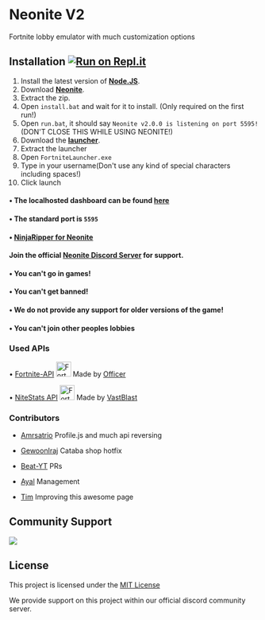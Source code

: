 # Neonite V2

Fortnite lobby emulator with much customization options

## Installation [![Run on Repl.it](https://repl.it/badge/github/kem0o/neonitev2)](https://repl.it/github/kem0o/neonitev2)

1. Install the latest version of **[Node.JS](https://nodejs.org/en/download/current/)**.
2. Download **[Neonite](https://github.com/NeoniteDev/neonitev2/archive/fdev.zip)**.
3. Extract the zip.
4. Open `install.bat` and wait for it to install. (Only required on the first run!)
5. Open `run.bat`, it should say `Neonite v2.0.0 is listening on port 5595!` (DON'T CLOSE THIS WHILE USING NEONITE!)
6. Download the **[launcher](https://github.com/kem0o/neonitev2/raw/fdev/public/launcher.zip)**.
7. Extract the launcher
8. Open `FortniteLauncher.exe`
9. Type in your username(Don't use any kind of special characters including spaces!)
10. Click launch

#### • The localhosted dashboard can be found [here](http://localhost:5595)
#### • The standard port is `5595`
#### • [NinjaRipper for Neonite](https://github.com/kem0o/FNinjaRipper)


#### Join the official [Neonite Discord Server](https://discord.gg/PNdHGpNPcQ) for support.
#### • You can't go in games!
#### • You can't get banned!
#### • We do not provide any support for older versions of the game!
#### • You can't join other peoples lobbies
 

### Used APIs
• [Fortnite-API](https://fortnite-api.com/) <img src="https://fortnite-api.com/assets/img/logo.png" width="30" title="Fortnite-API"> Made by [Officer](https://github.com/NotOfficer)

• [NiteStats API](https://nitestats.com/) <img src="https://api.nitestats.com/v1/static/ns-logo.png" width="30" title="Fortnite-API"> Made by [VastBlast](https://github.com/VastBlast)

### Contributors
- [Amrsatrio](https://github.com/Amrsatrio)
Profile.js and much api reversing

- [GewoonIraj](https://github.com/GewoonIraj)
Cataba shop hotfix

- [Beat-YT](https://github.com/Beat-YT)
PRs

- [Ayal](https://github.com/AyalX)
Management

- [Tim](https://github.com/timjans01)
Improving this awesome page

## Community Support
<a href="https://discord.gg/pUKacSd"><img src="https://discordapp.com/api/guilds/703690937074974761/widget.png?style=banner2"></a>

## License

This project is licensed under the [MIT License](https://opensource.org/licenses/MIT)

We provide support on this project within our official discord community server.
